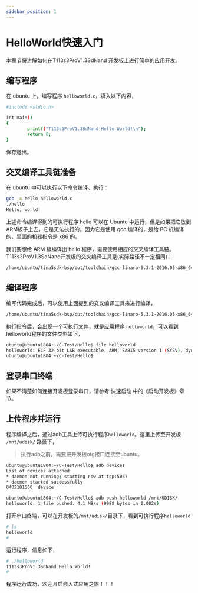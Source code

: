 ```yaml
---
sidebar_position: 1
---
```

# HelloWorld快速入门

本章节将讲解如何在T113s3ProV1.3SdNand 开发板上进行简单的应用开发。

## 编写程序

在 ubuntu 上，编写程序 `helloworld.c`，填入以下内容，

~~~bash
#include <stdio.h>

int main()
{
        printf("T113s3ProV1.3SdNand Hello World!\n");
        return 0;
}

~~~

保存退出。

## 交叉编译工具链准备

在 ubuntu 中可以执行以下命令编译、执行：

~~~bash
gcc -o hello helloworld.c
./hello
Hello, world!
~~~

上述命令编译得到的可执行程序 hello 可以在 Ubuntu 中运行，但是如果把它放到 ARM板子上去，它是无法执行的。因为它是使用 gcc 编译的，是给 PC 机编译的，里面的机器指令是 x86 的。

我们要想给 ARM 板编译出 hello 程序，需要使用相应的交叉编译工具链。T113s3ProV1.3SdNand开发板的交叉编译工具是(实际路径不一定相同)：

~~~bash
/home/ubuntu/tina5sdk-bsp/out/toolchain/gcc-linaro-5.3.1-2016.05-x86_64_arm-linux-gnueabi/bin/arm-linux-gnueabi-gcc
~~~

## 编译程序

编写代码完成后，可以使用上面提到的交叉编译工具来进行编译，

~~~bash
/home/ubuntu/tina5sdk-bsp/out/toolchain/gcc-linaro-5.3.1-2016.05-x86_64_arm-linux-gnueabi/bin/arm-linux-gnueabi-gcc helloworld.c -o helloworld
~~~

执行指令后，会出现一个可执行文件，就是应用程序 `helloworld`，可以看到helloworld程序的文件类型如下，

~~~bash
ubuntu@ubuntu1804:~/C-Test/Hello$ file helloworld
helloworld: ELF 32-bit LSB executable, ARM, EABI5 version 1 (SYSV), dynamically linked, interpreter /lib/ld-linux.so.3, for GNU/Linux 2.6.32, BuildID[sha1]=c1991d886f540551747a71e0f3553d9750ca3953, with debug_info, not stripped
ubuntu@ubuntu1804:~/C-Test/Hello$
~~~

## 登录串口终端

如果不清楚如何连接开发板登录串口，请参考 快速启动 中的《启动开发板》章节。

## 上传程序并运行

程序编译之后，通过adb工具上传可执行程序`helloworld`。这里上传至开发板 `/mnt/udisk/` 路径下，

> 执行adb之前，需要把开发板otg接口连接至ubuntu。

~~~bash
ubuntu@ubuntu1804:~/C-Test/Hello$ adb devices
List of devices attached
* daemon not running; starting now at tcp:5037
* daemon started successfully
0402101560	device

ubuntu@ubuntu1804:~/C-Test/Hello$ adb push helloworld /mnt/UDISK/
helloworld: 1 file pushed. 4.1 MB/s (9988 bytes in 0.002s)
~~~

打开串口终端，可以在开发板的`/mnt/udisk/`目录下，看到可执行程序`helloworld`

~~~bash
# ls
helloworld
#
~~~

运行程序，信息如下，

~~~bash
# ./helloworld
T113s3ProV1.3SdNand Hello World!
#
~~~

程序运行成功，欢迎开启嵌入式应用之旅！！！


